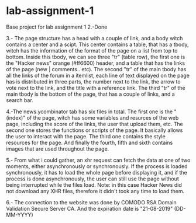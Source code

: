 # lab-assignment-1
Base project for lab assignment 1
2.-Done

3.- The page structure has a head with a couple of link, and a body witch contains a center and a scipt.
This center contains a table, that has a tbody, witch has the information of the format of the page on a list from top to bottom.
Inside this tbody, we can see three "tr" (table row), the first one is the "Hacker news" orange (#ff6600) header, and a table that has the links of the page (new | comments.. etc).
The second "tr" of the main tbody has all the links of the forum in a itemlist, each line of text displayed on the page has is distributed in three parts, the number next to the link, the arrow to vote next to the link, and the title with a reference link.
The third "tr" of the main tbody is the bottom of the page, that has a couple of links, and a search bar.

4.-The news.ycombinator tab has six files in total.
The first one is the "(index)" of the page, witch has some variables and resurces of the web page, including the score of the links, the user that upload them, etc.
The second one stores the functions or scripts of the page. It basically allows the user to interact with the page.
The third one contains the style resources for the page.
And finally the fourth, fifth and sixth contains images that are used throughout the page.

5.- From what i could gather, an xhr request can fetch the data at one of two moments, either asynchronously or synchronously.
If the process is loaded synchronously, it has to load the whole page before displaying it, and if the process is done asynchronously,
the user can still use the page without being interrupted while the files load.
Note: in this case Hacker News did not download any XHR files, therefore it didn't took any time to load them.

6.- The connection to the website was done by COMODO RSA Domain Validation Secure Server CA.
And the  expiration date is "21-08-2019" (DD-MM-YYYY)